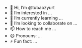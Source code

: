 - 👋 Hi, I’m @tubaozyurt
- 👀 I’m interested in ...
- 🌱 I’m currently learning ...
- 💞️ I’m looking to collaborate on ...
- 📫 How to reach me ...
- 😄 Pronouns: ...
- ⚡ Fun fact: ...

<!---
tubaozyurt/tubaozyurt is a ✨ special ✨ repository because its `README.md` (this file) appears on your GitHub profile.
You can click the Preview link to take a look at your changes.
--->
